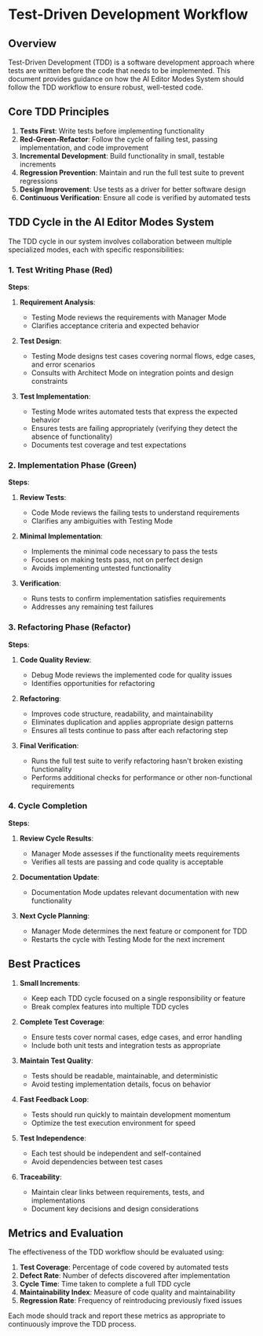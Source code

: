 # Test-Driven Development Workflow

## Overview

Test-Driven Development (TDD) is a software development approach where tests are written before the code that needs to be implemented. This document provides guidance on how the AI Editor Modes System should follow the TDD workflow to ensure robust, well-tested code.

## Core TDD Principles

1. **Tests First**: Write tests before implementing functionality
2. **Red-Green-Refactor**: Follow the cycle of failing test, passing implementation, and code improvement
3. **Incremental Development**: Build functionality in small, testable increments
4. **Regression Prevention**: Maintain and run the full test suite to prevent regressions
5. **Design Improvement**: Use tests as a driver for better software design
6. **Continuous Verification**: Ensure all code is verified by automated tests

## TDD Cycle in the AI Editor Modes System

The TDD cycle in our system involves collaboration between multiple specialized modes, each with specific responsibilities:

### 1. Test Writing Phase (Red)

**Steps**:
1. **Requirement Analysis**:
   - Testing Mode reviews the requirements with Manager Mode
   - Clarifies acceptance criteria and expected behavior
   
2. **Test Design**:
   - Testing Mode designs test cases covering normal flows, edge cases, and error scenarios
   - Consults with Architect Mode on integration points and design constraints
   
3. **Test Implementation**:
   - Testing Mode writes automated tests that express the expected behavior
   - Ensures tests are failing appropriately (verifying they detect the absence of functionality)
   - Documents test coverage and test expectations

### 2. Implementation Phase (Green)

**Steps**:
1. **Review Tests**:
   - Code Mode reviews the failing tests to understand requirements
   - Clarifies any ambiguities with Testing Mode
   
2. **Minimal Implementation**:
   - Implements the minimal code necessary to pass the tests
   - Focuses on making tests pass, not on perfect design
   - Avoids implementing untested functionality
   
3. **Verification**:
   - Runs tests to confirm implementation satisfies requirements
   - Addresses any remaining test failures

### 3. Refactoring Phase (Refactor)

**Steps**:
1. **Code Quality Review**:
   - Debug Mode reviews the implemented code for quality issues
   - Identifies opportunities for refactoring
   
2. **Refactoring**:
   - Improves code structure, readability, and maintainability
   - Eliminates duplication and applies appropriate design patterns
   - Ensures all tests continue to pass after each refactoring step
   
3. **Final Verification**:
   - Runs the full test suite to verify refactoring hasn't broken existing functionality
   - Performs additional checks for performance or other non-functional requirements

### 4. Cycle Completion

**Steps**:
1. **Review Cycle Results**:
   - Manager Mode assesses if the functionality meets requirements
   - Verifies all tests are passing and code quality is acceptable
   
2. **Documentation Update**:
   - Documentation Mode updates relevant documentation with new functionality
   
3. **Next Cycle Planning**:
   - Manager Mode determines the next feature or component for TDD
   - Restarts the cycle with Testing Mode for the next increment

## Best Practices

1. **Small Increments**:
   - Keep each TDD cycle focused on a single responsibility or feature
   - Break complex features into multiple TDD cycles
   
2. **Complete Test Coverage**:
   - Ensure tests cover normal cases, edge cases, and error handling
   - Include both unit tests and integration tests as appropriate
   
3. **Maintain Test Quality**:
   - Tests should be readable, maintainable, and deterministic
   - Avoid testing implementation details, focus on behavior
   
4. **Fast Feedback Loop**:
   - Tests should run quickly to maintain development momentum
   - Optimize the test execution environment for speed
   
5. **Test Independence**:
   - Each test should be independent and self-contained
   - Avoid dependencies between test cases
   
6. **Traceability**:
   - Maintain clear links between requirements, tests, and implementations
   - Document key decisions and design considerations

## Metrics and Evaluation

The effectiveness of the TDD workflow should be evaluated using:

1. **Test Coverage**: Percentage of code covered by automated tests
2. **Defect Rate**: Number of defects discovered after implementation
3. **Cycle Time**: Time taken to complete a full TDD cycle
4. **Maintainability Index**: Measure of code quality and maintainability
5. **Regression Rate**: Frequency of reintroducing previously fixed issues

Each mode should track and report these metrics as appropriate to continuously improve the TDD process.